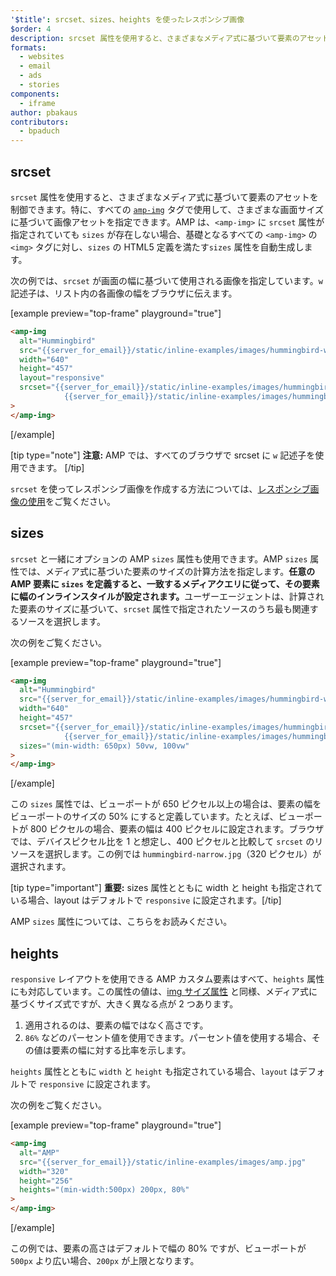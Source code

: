```yaml
---
'$title': srcset、sizes、heights を使ったレスポンシブ画像
$order: 4
description: srcset 属性を使用すると、さまざまなメディア式に基づいて要素のアセットを制御できます。特に、すべての amp-img タグで使用して、さまざまな画面 ...
formats:
  - websites
  - email
  - ads
  - stories
components:
  - iframe
author: pbakaus
contributors:
  - bpaduch
---
```


## srcset

`srcset` 属性を使用すると、さまざまなメディア式に基づいて要素のアセットを制御できます。特に、すべての [`amp-img`](../../../../documentation/components/reference/amp-img.md) タグで使用して、さまざまな画面サイズに基づいて画像アセットを指定できます。AMP は、`<amp-img>` に <code>srcset</code> 属性が指定されていても <code>sizes</code> が存在しない場合、基礎となるすべての `<amp-img>` の `<img>` タグに対し、<a><code>sizes</code> の HTML5 定義を満たす</a><code>sizes</code> 属性を自動生成します。

次の例では、`srcset` が画面の幅に基づいて使用される画像を指定しています。`w` 記述子は、リスト内の各画像の幅をブラウザに伝えます。

[example preview="top-frame" playground="true"]

```html
<amp-img
  alt="Hummingbird"
  src="{{server_for_email}}/static/inline-examples/images/hummingbird-wide.jpg"
  width="640"
  height="457"
  layout="responsive"
  srcset="{{server_for_email}}/static/inline-examples/images/hummingbird-wide.jpg 640w,
            {{server_for_email}}/static/inline-examples/images/hummingbird-narrow.jpg 320w"
>
</amp-img>
```

[/example]

[tip type="note"] <strong>注意:</strong> AMP では、すべてのブラウザで srcset に `w` 記述子を使用できます。 [/tip]

`srcset` を使ってレスポンシブ画像を作成する方法については、[レスポンシブ画像の使用](http://alistapart.com/article/using-responsive-images-now)をご覧ください。

## sizes

`srcset` と一緒にオプションの AMP `sizes` 属性も使用できます。AMP `sizes` 属性では、メディア式に基づいた要素のサイズの計算方法を指定します。<strong>任意の AMP 要素に <code>sizes</code> を定義すると、一致するメディアクエリに従って、その要素に幅のインラインスタイルが設定されます。</strong>ユーザーエージェントは、計算された要素のサイズに基づいて、<code>srcset</code> 属性で指定されたソースのうち最も関連するソースを選択します。

次の例をご覧ください。

[example preview="top-frame" playground="true"]

```html
<amp-img
  alt="Hummingbird"
  src="{{server_for_email}}/static/inline-examples/images/hummingbird-wide.jpg"
  width="640"
  height="457"
  srcset="{{server_for_email}}/static/inline-examples/images/hummingbird-wide.jpg 640w,
            {{server_for_email}}/static/inline-examples/images/hummingbird-narrow.jpg 320w"
  sizes="(min-width: 650px) 50vw, 100vw"
>
</amp-img>
```

[/example]

この `sizes` 属性では、ビューポートが 650 ピクセル以上の場合は、要素の幅をビューポートのサイズの 50% にすると定義しています。たとえば、ビューポートが 800 ピクセルの場合、要素の幅は 400 ピクセルに設定されます。ブラウザでは、デバイスピクセル比を 1 と想定し、400 ピクセルと比較して `srcset` のリソースを選択します。この例では `hummingbird-narrow.jpg`（320 ピクセル）が選択されます。

[tip type="important"] <strong>重要:</strong> sizes 属性とともに width と height も指定されている場合、layout はデフォルトで `responsive` に設定されます。[/tip]

<a>AMP <code data-md-type="codespan">sizes</code> 属性については、こちら</a>をお読みください。

## heights

`responsive` レイアウトを使用できる AMP カスタム要素はすべて、`heights` 属性にも対応しています。この属性の値は、[img サイズ属性](https://developer.mozilla.org/ja/docs/Web/HTML/Element/img) と同様、メディア式に基づくサイズ式ですが、大きく異なる点が 2 つあります。

1. 適用されるのは、要素の幅ではなく高さです。
2. `86%` などのパーセント値を使用できます。パーセント値を使用する場合、その値は要素の幅に対する比率を示します。

`heights` 属性とともに `width` と `height` も指定されている場合、`layout` はデフォルトで `responsive` に設定されます。

次の例をご覧ください。

[example preview="top-frame" playground="true"]

```html
<amp-img
  alt="AMP"
  src="{{server_for_email}}/static/inline-examples/images/amp.jpg"
  width="320"
  height="256"
  heights="(min-width:500px) 200px, 80%"
>
</amp-img>
```

[/example]

この例では、要素の高さはデフォルトで幅の 80% ですが、ビューポートが `500px` より広い場合、`200px` が上限となります。
